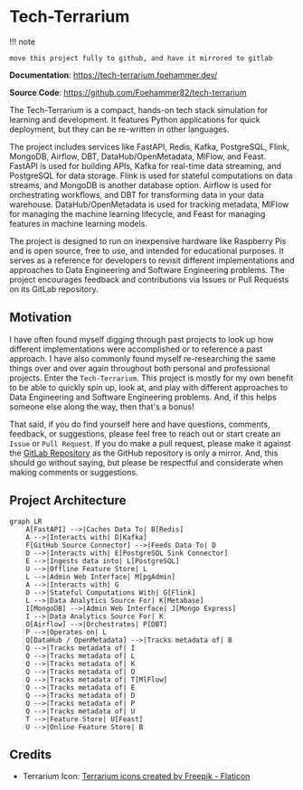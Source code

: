 # Tech-Terrarium

!!! note

    move this project fully to github, and have it mirrored to gitlab

**Documentation**:
<a href="https://tech-terrarium.foehammer.dev/" target="_blank">https://tech-terrarium.foehammer.dev/</a>

**Source Code**:
<a href="https://github.com/Foehammer82/tech-terrarium" target="_blank">https://github.com/Foehammer82/tech-terrarium</a>

The Tech-Terrarium is a compact, hands-on tech stack simulation for learning and development. It features Python
applications for quick deployment, but they can be re-written in other languages.

The project includes services like FastAPI, Redis, Kafka, PostgreSQL, Flink, MongoDB, Airflow, DBT,
DataHub/OpenMetadata, MlFlow, and Feast. FastAPI is used for building APIs, Kafka for real-time data
streaming, and PostgreSQL for data storage. Flink is used for stateful computations on data streams, and MongoDB is
another database option. Airflow is used for orchestrating workflows, and DBT for transforming data in your data
warehouse. DataHub/OpenMetadata is used for tracking metadata, MlFlow for managing the machine learning lifecycle, and
Feast for managing features in machine learning models.

The project is designed to run on inexpensive hardware like Raspberry Pis and is open source, free to use, and intended
for educational purposes. It serves as a reference for developers to revisit different implementations and approaches to
Data Engineering and Software Engineering problems. The project encourages feedback and contributions via Issues or Pull
Requests on its GitLab repository.

## Motivation

I have often found myself digging through past projects to look up how different implementations were accomplished or
to reference a past approach. I have also commonly found myself re-researching the same things over and over again
throughout both personal and professional projects. Enter the `Tech-Terrarium`. This project is mostly for my own
benefit to be able to quickly spin up, look at, and play with different approaches to Data Engineering and Software
Engineering problems. And, if this helps someone else along the way, then that's a bonus!

That said, if you do find yourself here and have questions, comments, feedback, or suggestions, please feel free to
reach out or start create an `Issue` or `Pull Request`. If you do make a pull request, please make it against
the [GitLab Repository]() as the GitHub repository is only a mirror. And, this should go without saying, but please be
respectful and considerate when making comments or suggestions.

## Project Architecture

```mermaid
graph LR
    A[FastAPI] -->|Caches Data To| B[Redis]
    A -->|Interacts with| D[Kafka]
    F[GitHub Source Connector] -->|Feeds Data To| D
    D -->|Interacts with| E[PostgreSQL Sink Connector]
    E -->|Ingests data into| L[PostgreSQL]
    U -->|Offline Feature Store| L
    L -->|Admin Web Interface| M[pgAdmin]
    A -->|Interacts with| G
    D -->|Stateful Computations With| G[Flink]
    L -->|Data Analytics Source For| K[Metabase]
    I[MongoDB] -->|Admin Web Interface| J[Mongo Express]
    I -->|Data Analytics Source For| K
    O[Airflow] -->|Orchestrates| P[DBT]
    P -->|Operates on| L
    Q[DataHub / OpenMetadata] -->|Tracks metadata of| B
    Q -->|Tracks metadata of| I
    Q -->|Tracks metadata of| L
    Q -->|Tracks metadata of| K
    Q -->|Tracks metadata of| O
    Q -->|Tracks metadata of| T[MlFlow]
    Q -->|Tracks metadata of| E
    Q -->|Tracks metadata of| D
    Q -->|Tracks metadata of| P
    Q -->|Tracks metadata of| U
    T -->|Feature Store| U[Feast]
    U -->|Online Feature Store| B
```

## Credits

- Terrarium Icon: <a href="https://www.flaticon.com/free-icons/terrarium" title="terrarium icons">Terrarium icons
  created by Freepik - Flaticon</a>